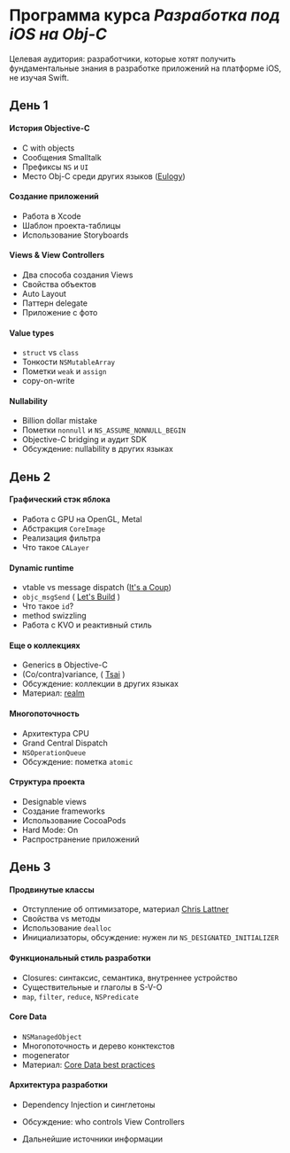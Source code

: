 # Программа курса *Разработка под iOS на Obj-C*

Целевая аудитория: разработчики, которые хотят получить фундаментальные знания в разработке приложений на платформе iOS, не изучая Swift. 


## День 1 

#### История Objective-C

* C with objects
* Сообщения Smalltalk
* Префиксы `NS` и `UI` 
* Место Obj-C среди других языков ([Eulogy][1])


#### Создание приложений

* Работа в Xcode
* Шаблон проекта-таблицы
* Использование Storyboards 


#### Views & View Controllers

* Два способа создания Views 
* Свойства объектов
* Auto Layout
* Паттерн delegate
* Приложение с фото


#### Value types

* `struct` vs `class`
* Тонкости `NSMutableArray`
* Пометки `weak` и `assign`
* copy-on-write


#### Nullability

* Billion dollar mistake
* Пометки `nonnull` и `NS_ASSUME_NONNULL_BEGIN`
* Objective-C bridging и аудит SDK
* Обсуждение: nullability в других языках



## День 2


#### Графический стэк яблока

* Работа с GPU на OpenGL, Metal
* Абстракция `CoreImage`
* Реализация фильтра 
* Что такое `CALayer`


#### Dynamic runtime

* vtable vs message dispatch ([It's a Coup][3])
* `objc_msgSend` ( [Let's Build][4] )
* Что такое `id`?
* method swizzling
* Работа с KVO и реактивный стиль


#### Еще о коллекциях

* Generics в Objective-C
* (Co/contra)variance, ( [Tsai][2] )
* Обсуждение: коллекции в других языках
* Материал: [realm](https://realm.io/news/pragma-chris-eidhof-swift-c/)


#### Многопоточность

* Архитектура CPU
* Grand Central Dispatch
* `NSOperationQueue`
* Обсуждение: пометка `atomic`


#### Структура проекта

* Designable views
* Создание frameworks
* Использование CocoaPods
* Hard Mode: On
* Распространение приложений 


## День 3

#### Продвинутые классы

* Отступление об оптимизаторе, материал [Chris Lattner](http://blog.llvm.org/2011/05/what-every-c-programmer-should-know.html)
* Свойства vs методы
* Использование `dealloc`
* Инициализаторы, обсуждение: нужен ли `NS_DESIGNATED_INITIALIZER`


#### Функциональный стиль разработки

* Closures: синтаксис, семантика, внутреннее устройство
* Существительные и глаголы в S-V-O
* `map`, `filter`, `reduce`, `NSPredicate`


#### Core Data

* `NSManagedObject`
* Многопоточность и дерево конктекстов
* mogenerator
* Материал: [Core Data best practices](5)


#### Архитектура разработки

* Dependency Injection и синглетоны
* Обсуждение: who controls View Controllers 
* Дальнейшие источники информации



	[1]: https://realm.io/news/altconf-aaron-hillegass-eulogy-for-objective-c/
	[2]: http://mjtsai.com/blog/2015/11/29/covariance-and-contravariance/
	[3]: http://inessential.com/2014/08/18/michael_on_swift_and_dynamic_dispatch
	[4]: https://www.mikeash.com/pyblog/friday-qa-2012-11-16-lets-build-objc_msgsend.html
	[5]: https://developer.apple.com/videos/play/wwdc2012/214/
